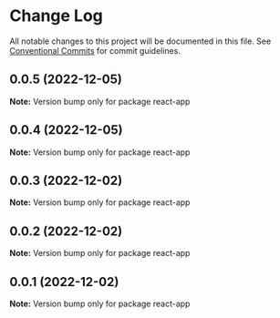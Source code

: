 # Change Log

All notable changes to this project will be documented in this file.
See [Conventional Commits](https://conventionalcommits.org) for commit guidelines.

## 0.0.5 (2022-12-05)

**Note:** Version bump only for package react-app





## 0.0.4 (2022-12-05)

**Note:** Version bump only for package react-app





## 0.0.3 (2022-12-02)

**Note:** Version bump only for package react-app





## 0.0.2 (2022-12-02)

**Note:** Version bump only for package react-app





## 0.0.1 (2022-12-02)

**Note:** Version bump only for package react-app
